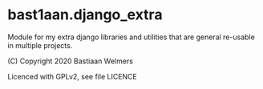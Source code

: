 bast1aan.django_extra
=====================

Module for my extra django libraries and utilities that are general re-usable in multiple projects.

(C) Copyright 2020 Bastiaan Welmers

Licenced with GPLv2, see file LICENCE
